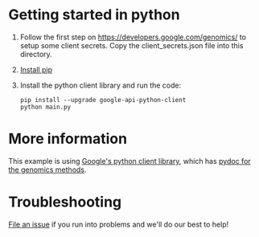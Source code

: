 # Getting started in python

1. Follow the first step on https://developers.google.com/genomics/ to setup
 some client secrets. Copy the client_secrets.json file into this directory.

2. [Install pip](http://www.pip-installer.org/en/latest/installing.html)
3. Install the python client library and run the code:

    ```
    pip install --upgrade google-api-python-client
    python main.py
    ```

# More information

This example is using
[Google's python client library](https://developers.google.com/api-client-library/python/),
which has [pydoc for the genomics methods](https://developers.google.com/resources/api-libraries/documentation/genomics/v1beta/python/latest/).

# Troubleshooting

[File an issue](https://github.com/googlegenomics/getting-started/issues/new)
if you run into problems and we'll do our best to help!
